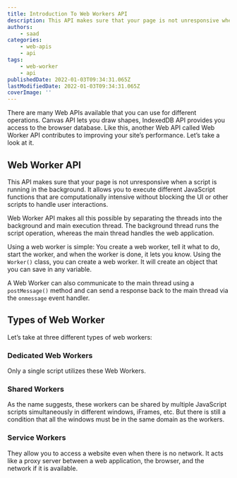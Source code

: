 ```yaml
---
title: Introduction To Web Workers API
description: This API makes sure that your page is not unresponsive when a script is running in the background. In this piece, let's briefly look at web workers and some of its types.
authors:
    - saad
categories:
    - web-apis
    - api
tags:
    - web-worker
    - api
publishedDate: 2022-01-03T09:34:31.065Z
lastModifiedDate: 2022-01-03T09:34:31.065Z
coverImage: ''
---
```


<Lead>

There are many Web APIs available that you can use for different operations. Canvas API lets you draw shapes, IndexedDB API provides you access to the browser database. Like this, another Web API called Web Worker API contributes to improving your site’s performance. Let’s take a look at it.

</Lead>

## Web Worker API

This API makes sure that your page is not unresponsive when a script is running in the background. It allows you to execute different JavaScript functions that are computationally intensive without blocking the UI or other scripts to handle user interactions.

Web Worker API makes all this possible by separating the threads into the background and main execution thread. The background thread runs the script operation, whereas the main thread handles the web application.

Using a web worker is simple: You create a web worker, tell it what to do, start the worker, and when the worker is done, it lets you know. Using the `Worker()` class, you can create a web worker. It will create an object that you can save in any variable.

A Web Worker can also communicate to the main thread using a `postMessage()` method and can send a response back to the main thread via the `onmessage` event handler.

## Types of Web Worker

Let’s take at three different types of web workers:

### Dedicated Web Workers

Only a single script utilizes these Web Workers.

### Shared Workers

As the name suggests, these workers can be shared by multiple JavaScript scripts simultaneously in different windows, iFrames, etc. But there is still a condition that all the windows must be in the same domain as the workers.

### Service Workers

They allow you to access a website even when there is no network. It acts like a proxy server between a web application, the browser, and the network if it is available.

